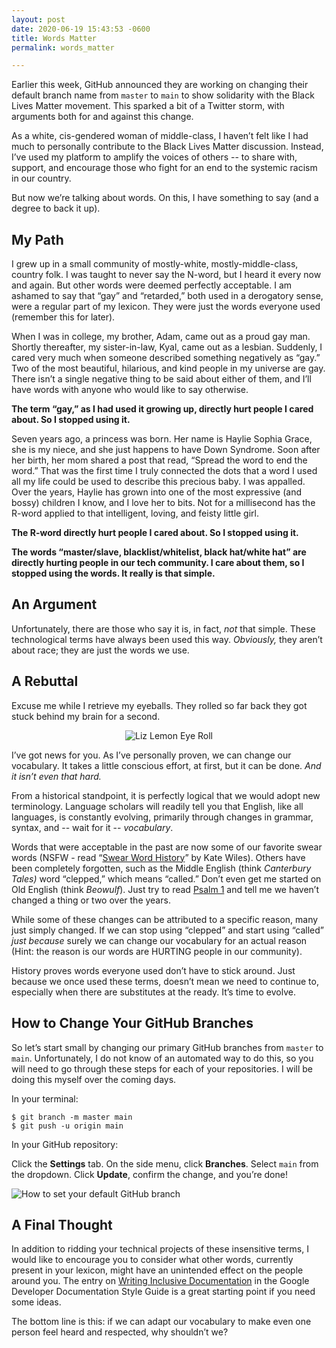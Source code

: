 ```yaml
---
layout: post
date: 2020-06-19 15:43:53 -0600
title: Words Matter
permalink: words_matter

---
```

Earlier this week, GitHub announced they are working on changing their default branch name from `master` to `main` to show solidarity with the Black Lives Matter movement. This sparked a bit of a Twitter storm, with arguments both for and against this change.

As a white, cis-gendered woman of middle-class, I haven’t felt like I had much to personally contribute to the Black Lives Matter discussion. Instead, I’ve used my platform to amplify the voices of others -- to share with, support, and encourage those who fight for an end to the systemic racism in our country.

But now we’re talking about words. On this, I have something to say (and a degree to back it up).

## My Path

I grew up in a small community of mostly-white, mostly-middle-class, country folk. I was taught to never say the N-word, but I heard it every now and again. But other words were deemed perfectly acceptable. I am ashamed to say that “gay” and “retarded,” both used in a derogatory sense, were a regular part of my lexicon. They were just the words everyone used (remember this for later).

When I was in college, my brother, Adam, came out as a proud gay man. Shortly thereafter, my sister-in-law, Kyal, came out as a lesbian. Suddenly, I cared very much when someone described something negatively as “gay.” Two of the most beautiful, hilarious, and kind people in my universe are gay. There isn’t a single negative thing to be said about either of them, and I’ll have words with anyone who would like to say otherwise.

**The term “gay,” as I had used it growing up, directly hurt people I cared about. So I stopped using it.**

Seven years ago, a princess was born. Her name is Haylie Sophia Grace, she is my niece, and she just happens to have Down Syndrome. Soon after her birth, her mom shared a post that read, “Spread the word to end the word.” That was the first time I truly connected the dots that a word I used all my life could be used to describe this precious baby. I was appalled. Over the years, Haylie has grown into one of the most expressive (and bossy) children I know, and I love her to bits. Not for a millisecond has the R-word applied to that intelligent, loving, and feisty little girl.

**The R-word directly hurt people I cared about. So I stopped using it.**

**The words “master/slave, blacklist/whitelist, black hat/white hat” are directly hurting people in our tech community. I care about them, so I stopped using the words. It really is that simple.**

## An Argument

Unfortunately, there are those who say it is, in fact, _not_ that simple. These technological terms have always been used this way. _Obviously,_ they aren’t about race; they are just the words we use.

## A Rebuttal

Excuse me while I retrieve my eyeballs. They rolled so far back they got stuck behind my brain for a second.

<center>
<img alt="Liz Lemon Eye Roll" src="https://media.giphy.com/media/BB8Gx0CaEASHu/source.gif">
</center>

I’ve got news for you. As I’ve personally proven, we can change our vocabulary. It takes a little conscious effort, at first, but it can be done. _And it isn’t even that hard._

From a historical standpoint, it is perfectly logical that we would adopt new terminology. Language scholars will readily tell you that English, like all languages, is constantly evolving, primarily through changes in grammar, syntax, and -- wait for it -- _vocabulary_.

Words that were acceptable in the past are now some of our favorite swear words (NSFW - read “[Swear Word History](https://newrepublic.com/article/116713/swear-word-history-where-your-favorite-curses-came)” by Kate Wiles). Others have been completely forgotten, such as the Middle English (think _Canterbury Tales)_ word “clepped,” which means “called.” Don’t even get me started on Old English (think _Beowulf_). Just try to read [Psalm 1](http://www.oldenglishaerobics.net/psalm1.php) and tell me we haven’t changed a thing or two over the years.

While some of these changes can be attributed to a specific reason, many just simply changed. If we can stop using “clepped” and start using “called” _just because_ surely we can change our vocabulary for an actual reason (Hint: the reason is our words are HURTING people in our community).

History proves words everyone used don’t have to stick around. Just because we once used these terms, doesn’t mean we need to continue to, especially when there are substitutes at the ready. It’s time to evolve.

## How to Change Your GitHub Branches

So let’s start small by changing our primary GitHub branches from `master` to `main`. Unfortunately, I do not know of an automated way to do this, so you will need to go through these steps for each of your repositories. I will be doing this myself over the coming days.

In your terminal:

```shell
$ git branch -m master main
$ git push -u origin main
```

In your GitHub repository:

Click the **Settings** tab. On the side menu, click **Branches**. Select `main` from the dropdown. Click **Update**, confirm the change, and you’re done!

![How to set your default GitHub branch](/uploads/renamed-branch.jpg "Default Branch")

## A Final Thought

In addition to ridding your technical projects of these insensitive terms, I would like to encourage you to consider what other words, currently present in your lexicon, might have an unintended effect on the people around you. The entry on [Writing Inclusive Documentation](https://developers.google.com/style/inclusive-documentation) in the Google Developer Documentation Style Guide is a great starting point if you need some ideas.

The bottom line is this: if we can adapt our vocabulary to make even one person feel heard and respected, why shouldn’t we?